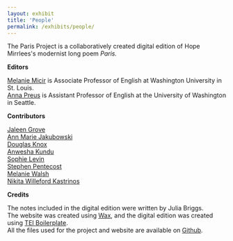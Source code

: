 ```yaml
---
layout: exhibit
title: 'People'
permalink: /exhibits/people/
---
```

The Paris Project is a collaboratively created digital edition of Hope Mirrlees's modernist long poem *Paris.* 

**Editors**

[Melanie Micir](https://english.wustl.edu/people/melanie-micir) is Associate Professor of English at Washington University in St. Louis.<br> 
[Anna Preus](https://english.washington.edu/people/anna-preus) is Assistant Professor of English at the University of Washington in Seattle.<br> 


**Contributors**

[Jaleen Grove](https://www.risd.edu/academics/illustration/faculty/jaleen-grove)<br>
[Ann Marie Jakubowski](https://english.wustl.edu/people/ann-marie-jakubowski)<br>
[Douglas Knox](https://computing.artsci.wustl.edu/people/douglas-knox)<br>
[Anwesha Kundu](https://www.centre.edu/about/faculty-staff/anwesha-kundu)<br>
[Sophie Levin](https://english.wustl.edu/people/sophie-levin)<br>
[Stephen Pentecost](https://computing.artsci.wustl.edu/node/13151)<br>
[Melanie Walsh](https://melaniewalsh.org/)<br>
[Nikita Willeford Kastrinos](https://english.washington.edu/people/nikita-willeford-kastrinos)<br>


**Credits**

The notes included in the digital edition were written by Julia Briggs.<br>
The website was created using [Wax](https://minicomp.github.io/wax/), and the digital edition was created using [TEI Boilerplate](https://dcl.ils.indiana.edu/teibp/).<br> 
All the files used for the project and website are available on [Github](https://github.com/apreus).<br>